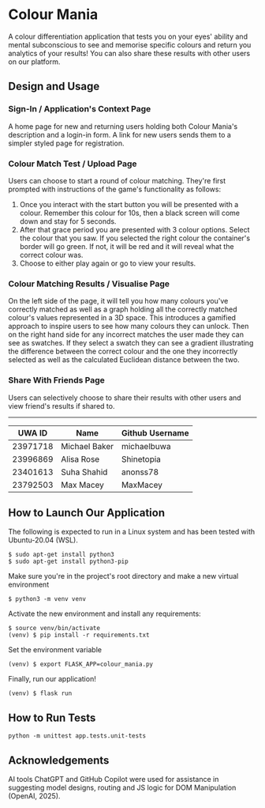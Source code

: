 # Colour Mania
A colour differentiation application that tests you on your eyes' ability and mental subconscious to see and memorise specific colours and return you analytics of your results! You can also share these results with other users on our platform.

## Design and Usage
### Sign-In / Application's Context Page
A home page for new and returning users holding both Colour Mania's description and a login-in form. A link for new users sends them to a simpler styled page for registration.

### Colour Match Test / Upload Page
Users can choose to start a round of colour matching. They're first prompted with instructions of the game's functionality as follows:
1. Once you interact with the start button you will be presented with a colour. Remember this colour for 10s, then a black screen will come down and stay for 5 seconds.
2. After that grace period you are presented with 3 colour options. Select the colour that you saw. If you selected the right colour the container's border will go green. If not, it will be red and it will reveal what the correct colour was.
3. Choose to either play again or go to view your results.

### Colour Matching Results / Visualise Page
On the left side of the page, it will tell you how many colours you've correctly matched as well as a graph holding all the correctly matched colour's values represented in a 3D space. This introduces a gamified approach to inspire users to see how many colours they can unlock. Then on the right hand side for any incorrect matches the user made they can see as swatches. If they select a swatch they can see a gradient illustrating the difference between the correct colour and the one they incorrectly selected as well as the calculated Euclidean distance between the two.

### Share With Friends Page
Users can selectively choose to share their results with other users and view friend's results if shared to.

---
|UWA ID|Name|Github Username|
|-------------|----|---------------|
|23971718     |Michael Baker| michaelbuwa |
|23996869     |Alisa Rose|Shinetopia|
|23401613     |Suha Shahid |anonss78|
|23792503     |Max Macey|MaxMacey|

## How to Launch Our Application
The following is expected to run in a Linux system and has been tested with Ubuntu-20.04 (WSL).
```
$ sudo apt-get install python3
$ sudo apt-get install python3-pip
```
Make sure you're in the project's root directory and make a new virtual environment
```
$ python3 -m venv venv
```
Activate the new environment and install any requirements:
```
$ source venv/bin/activate
(venv) $ pip install -r requirements.txt
```
Set the environment variable
```
(venv) $ export FLASK_APP=colour_mania.py
```
Finally, run our application!
```
(venv) $ flask run
```
## How to Run Tests
```
python -m unittest app.tests.unit-tests
```

## Acknowledgements
AI tools ChatGPT and GitHub Copilot were used for assistance in suggesting model designs, routing and JS logic for DOM Manipulation (OpenAI, 2025).
